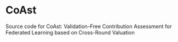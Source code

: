 # CoAst
Source code for CoAst: Validation-Free Contribution Assessment for Federated Learning based on Cross-Round Valuation
